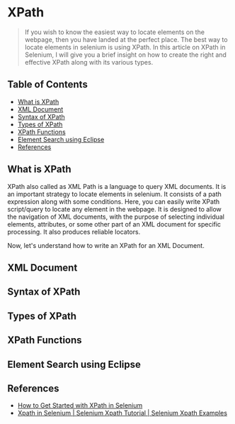 # XPath

> If you wish to know the easiest way to locate elements on the webpage,
> then you have landed at the perfect place.
> The best way to locate elements in selenium is using XPath.
> In this article on XPath in Selenium,
> I will give you a brief insight on
> how to create the right and effective XPath along with its various types.

## Table of Contents

<!-- START doctoc generated TOC please keep comment here to allow auto update -->
<!-- DON'T EDIT THIS SECTION, INSTEAD RE-RUN doctoc TO UPDATE -->

- [What is XPath](#what-is-xpath)
- [XML Document](#xml-document)
- [Syntax of XPath](#syntax-of-xpath)
- [Types of XPath](#types-of-xpath)
- [XPath Functions](#xpath-functions)
- [Element Search using Eclipse](#element-search-using-eclipse)
- [References](#references)

<!-- END doctoc generated TOC please keep comment here to allow auto update -->

## What is XPath

XPath also called as XML Path is a language to query XML documents.
It is an important strategy to locate elements in selenium.
It consists of a path expression along with some conditions.
Here, you can easily write XPath script/query to locate any element in the webpage.
It is designed to allow the navigation of XML documents,
with the purpose of selecting individual elements, attributes,
or some other part of an XML document for specific processing.
It also produces reliable locators.

Now, let's understand how to write an XPath for an XML Document.

## XML Document

## Syntax of XPath

## Types of XPath

## XPath Functions

## Element Search using Eclipse

## References

- [How to Get Started with XPath in Selenium](https://www.edureka.co/blog/xpath-in-selenium)
- [Xpath in Selenium | Selenium Xpath Tutorial | Selenium Xpath Examples](https://www.youtube.com/watch?v=9-iVt0MIqNY)
